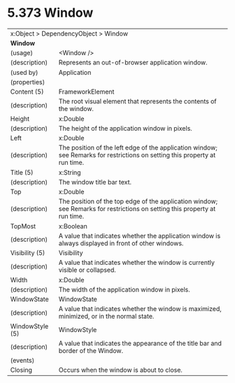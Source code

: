 <html dir="LTR" xmlns:mshelp="http://msdn.microsoft.com/mshelp" xmlns:ddue="http://ddue.schemas.microsoft.com/authoring/2003/5" xmlns:xlink="http://www.w3.org/1999/xlink" xmlns:tool="http://www.microsoft.com/tooltip">

<body>
 <input type="hidden" id="userDataCache" class="userDataStyle">
 <input type="hidden" id="hiddenScrollOffset">
 <img id="dropDownImage" style="display:none; height:0; width:0;" src="../local/drpdown.gif">
 <img id="dropDownHoverImage" style="display:none; height:0; width:0;" src="../local/drpdown_orange.gif">
 <img id="collapseImage" style="display:none; height:0; width:0;" src="../local/collapse.gif">
 <img id="expandImage" style="display:none; height:0; width:0;" src="../local/exp.gif">
 <img id="collapseAllImage" style="display:none; height:0; width:0;" src="../local/collall.gif">
 <img id="expandAllImage" style="display:none; height:0; width:0;" src="../local/expall.gif">
 <img id="copyImage" style="display:none; height:0; width:0;" src="../local/copycode.gif">
 <img id="copyHoverImage" style="display:none; height:0; width:0;" src="../local/copycodeHighlight.gif">
 <div id="header"><h1 class="heading">5.373 Window</h1></div>

 <div id="mainSection">
 <div id="mainBody">
 <div id="allHistory" class="saveHistory" onsave="saveAll()" onload="loadAll()"></div>
 <p xmlns:wsd="http://wsdev.schemas.microsoft.com/authoring/2008/2" xmlns:msxsl="urn:schemas-microsoft-com:xslt" xmlns:script="urn:script" xmlns:build="urn:build">
 </p>
 <div id="sectionSection0" class="section" name="collapseableSection">
 <content xmlns="http://ddue.schemas.microsoft.com/authoring/2003/5" xmlns:wsd="http://wsdev.schemas.microsoft.com/authoring/2008/2" xmlns:msxsl="urn:schemas-microsoft-com:xslt" xmlns:script="urn:script" xmlns:build="urn:build">
 </content>
 </div>
 <div id="sectionSection1" class="section" name="collapseableSection">
 <content xmlns="http://ddue.schemas.microsoft.com/authoring/2003/5" xmlns:wsd="http://wsdev.schemas.microsoft.com/authoring/2008/2" xmlns:msxsl="urn:schemas-microsoft-com:xslt" xmlns:script="urn:script" xmlns:build="urn:build">
 <table class="ProtocolAuthoredTable" xmlns="">
 <tr><td colspan="2">
<mshelp:link keywords="55aacd72-e114-4aa1-b774-3f7ded5e1f7d" tabindex="0">x:Object</mshelp:link> &gt; <mshelp:link keywords="c4d521a5-4c74-448c-997c-0e9e9c99e9b7" tabindex="0">DependencyObject</mshelp:link> &gt; <mshelp:link keywords="1a057ea6-a0b0-430f-ac41-2c4a40ca00fd" tabindex="0">Window</mshelp:link> </td>
 </tr>
 <tr><td colspan="2">
 <b>Window</b> </td>
 </tr>
 <tr><td><div class="indent0">(usage)</div></td>
 <td>&lt;Window /&gt;</td>
 </tr>
 <tr><td><div class="indent0">(description)</div></td>
 <td>Represents an out-of-browser application window.</td>
 </tr>
 <tr><td><div class="indent0">(used by)</div></td>
 <td><mshelp:link keywords="a4405574-8852-48c7-a6c0-b8a65c6b58b9" tabindex="0">Application</mshelp:link></td>
 </tr>
 <tr><td><div class="indent0">(properties)</div></td>
 <td></td>
 </tr>
 <tr><td><div class="indent2">Content (5)</div></td>
 <td><mshelp:link keywords="77d2aa00-6f1c-4b4b-9b97-7292afdb6ba3" tabindex="0">FrameworkElement</mshelp:link></td>
 </tr>
 <tr><td><div class="indent4">(description)</div></td>
 <td>The root visual element that represents the contents of the window.</td>
 </tr>
 <tr><td><div class="indent2">Height</div></td>
 <td><mshelp:link keywords="b4cd2d49-bb12-4f4b-ba12-424f101aa37d" tabindex="0">x:Double</mshelp:link></td>
 </tr>
 <tr><td><div class="indent4">(description)</div></td>
 <td>The height of the application window in pixels.</td>
 </tr>
 <tr><td><div class="indent2">Left</div></td>
 <td><mshelp:link keywords="b4cd2d49-bb12-4f4b-ba12-424f101aa37d" tabindex="0">x:Double</mshelp:link></td>
 </tr>
 <tr><td><div class="indent4">(description)</div></td>
 <td>The position of the left edge of the application window; see Remarks for restrictions on setting this property at run time.</td>
 </tr>
 <tr><td><div class="indent2">Title (5)</div></td>
 <td><mshelp:link keywords="30ea7178-ce7a-4906-8301-73d527dfd30d" tabindex="0">x:String</mshelp:link></td>
 </tr>
 <tr><td><div class="indent4">(description)</div></td>
 <td>The window title bar text.</td>
 </tr>
 <tr><td><div class="indent2">Top</div></td>
 <td><mshelp:link keywords="b4cd2d49-bb12-4f4b-ba12-424f101aa37d" tabindex="0">x:Double</mshelp:link></td>
 </tr>
 <tr><td><div class="indent4">(description)</div></td>
 <td>The position of the top edge of the application window; see Remarks for restrictions on setting this property at run time.</td>
 </tr>
 <tr><td><div class="indent2">TopMost</div></td>
 <td><mshelp:link keywords="c052ee98-5d1a-451f-98f3-838ac0dca971" tabindex="0">x:Boolean</mshelp:link></td>
 </tr>
 <tr><td><div class="indent4">(description)</div></td>
 <td>A value that indicates whether the application window is always displayed in front of other windows.</td>
 </tr>
 <tr><td><div class="indent2">Visibility (5)</div></td>
 <td><mshelp:link keywords="0bbe2236-6dcd-49c1-bf45-6c1408053a32" tabindex="0">Visibility</mshelp:link></td>
 </tr>
 <tr><td><div class="indent4">(description)</div></td>
 <td>A value that indicates whether the window is currently visible or collapsed.</td>
 </tr>
 <tr><td><div class="indent2">Width</div></td>
 <td><mshelp:link keywords="b4cd2d49-bb12-4f4b-ba12-424f101aa37d" tabindex="0">x:Double</mshelp:link></td>
 </tr>
 <tr><td><div class="indent4">(description)</div></td>
 <td>The width of the application window in pixels.</td>
 </tr>
 <tr><td><div class="indent2">WindowState</div></td>
 <td><mshelp:link keywords="7152d3f7-ec44-462e-85b9-164bfddbe780" tabindex="0">WindowState</mshelp:link></td>
 </tr>
 <tr><td><div class="indent4">(description)</div></td>
 <td>A value that indicates whether the window is maximized, minimized, or in the normal state.</td>
 </tr>
 <tr><td><div class="indent2">WindowStyle (5)</div></td>
 <td><mshelp:link keywords="c83b106d-5d25-44ad-8fde-3255294b60bf" tabindex="0">WindowStyle</mshelp:link></td>
 </tr>
 <tr><td><div class="indent4">(description)</div></td>
 <td>A value that indicates the appearance of the title bar and border of the Window.</td>
 </tr>
 <tr><td><div class="indent0">(events)</div></td>
 <td></td>
 </tr>
 <tr><td><div class="indent2">Closing</div></td>
 <td>Occurs when the window is about to close.</td>
 </tr>
</table>
 </content>
 </div>
 <!--[if gte IE 5]>
 <tool:tip element="languageFilterToolTip" avoidmouse="false"/>
 <![endif]-->
 </div>
 <a name="feedback"></a><span></span>
 </div>
</body></html>
